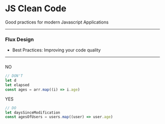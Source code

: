 # JS Clean Code 

Good practices for modern Javascript Applications

---

### Flux Design

- Best Practices: Improving your code quality

---

### 

NO
```javascript
// DON'T
let d
let elapsed
const ages = arr.map((i) => i.age)
```

YES
```javascript
// DO
let daysSinceModification
const agesOfUsers = users.map((user) => user.age)
```
